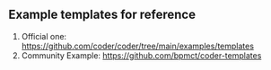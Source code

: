 ## Example templates for reference

1. Official one: https://github.com/coder/coder/tree/main/examples/templates
2. Community Example: https://github.com/bpmct/coder-templates